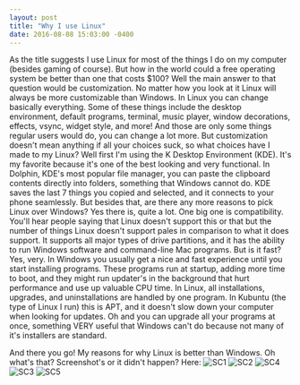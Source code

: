 ```yaml
---
layout: post
title: "Why I use Linux"
date: 2016-08-08 15:03:00 -0400
---
```

As the title suggests I use Linux for most of the things I do on my computer (besides gaming of course). But how in the world could a free operating system be better than one that costs $100? Well the main answer to that question would be customization. No matter how you look at it Linux will always be more customizable than Windows. In Linux you can change basically everything. Some of these things include the desktop environment, default programs, terminal, music player, window decorations, effects, vsync, widget style, and more! And those are only some things regular users would do, you can change a lot more. But customization doesn't mean anything if all your choices suck, so what choices have I made to my Linux? Well first I'm using the K Desktop Environment (KDE). It's my favorite because it's one of the best looking and very functional. In Dolphin, KDE's most popular file manager, you can paste the clipboard contents directly into folders, something that Windows cannot do. KDE saves the last 7 things you copied and selected, and it connects to your phone seamlessly. But besides that, are there any more reasons to pick Linux over Windows? Yes there is, quite a lot. One big one is compatibility. You'll hear people saying that Linux doesn't support this or that but the number of things Linux doesn't support pales in comparison to what it does support. It supports all major types of drive partitions, and it has the ability to run Windows software and command-line Mac programs. But is it fast? Yes, very. In Windows you usually get a nice and fast experience until you start installing programs. These programs run at startup, adding more time to boot, and they might run updater's in the background that hurt performance and use up valuable CPU time. In Linux, all installations, upgrades, and uninstallations are handled by one program. In Kubuntu (the type of Linux I run) this is APT, and it doesn't slow down your computer when looking for updates. Oh and you can upgrade all your programs at once, something VERY useful that Windows can't do because not many of it's installers are standard.

And there you go! My reasons for why Linux is better than Windows. Oh what's that? Screenshot's or it didn't happen? Here:
![SC1]({{site.url}}/assets/SC1.png "SC1")
![SC2]({{site.url}}/assets/SC2.png "SC2")
![SC4]({{site.url}}/assets/SC3.png "SC3")
![SC3]({{site.url}}/assets/SC4.png "SC4")
![SC5]({{site.url}}/assets/SC5.png "SC5")
